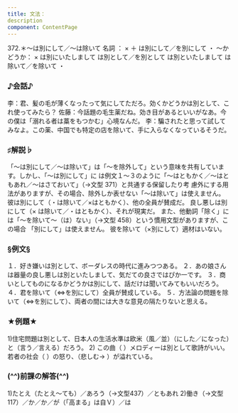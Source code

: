 ```yaml
---
title: 文法：
description
component: ContentPage
---
```



372.＊～は別にして／～は除いて
名詞 ： × ＋ は別にして／を別にして ・
～かどうか： × は別にいたしまして は別として／を別として は別といたしまして は除いて／を除いて ・
### ♪会話♪
李：君、髪の毛が薄くなったって気にしてただろ。効くかどうかは別として、これ使ってみたら？
佐藤：今話題の毛生薬だね。効き目があるといいがなあ。今の僕は「溺れる者は藁をもつかむ」心境なんだ。
李：騙されたと思って試してみなよ。この薬、中国でも特定の店を除いて、手に入らなくなっているそうだ。
### ♯解説♭
「～は別にして／～は除いて」は「～を除外して」という意味を共有しています。しかし、「～は別にして」に は例文１～３のように「～はともかく／～はともあれ／～はさておいて」（→文型 371）と共通する保留したり考 慮外にする用法がありますが、その場合、除外しか表せない「～は除いて」は使えません。
彼は別にして（・は除いて／×はともかく）、他の全員が賛成だ。 良し悪しは別にして（× は除いて／・はともかく）、それが現実だ。
また、他動詞「除く」には「～を除いて～（は）ない」（→文型 458）という慣用文型がありますが、この場合 「別にして」は使えません。
彼を除いて（×別にして）適材はいない。
### §例文§
１．好き嫌いは別として、ボーダレスの時代に進みつつある。
２．あの娘さんは器量の良し悪しは別といたしまして、気だての良さではぴか一です。
３．商いとしてものになるかどうかは別にして、話だけは聞いてみてもいいだろう。
４．君を除いて（⇔を別にして）全員が賛成している。
５．方法論の問題を除いて（⇔を別にして）、両者の間には大きな意見の隔たりないと思える。
### ★例題★
1)住宅問題は別として、日本人の生活水準は欧米（風／並）（にした／になった）と（言う／言える）だろう。
2) この曲（ ）メロディーは別として歌詩がいい。若者の社会（ ）の怒り、（悲しむ→ ）が溢れている。
### (^^)前課の解答(^^)
1)たとえ（たとえ～ても）／あろう（→文型437）／ともあれ
2)働き（→文型117）／か／か／が（「高まる」は自Ｖ）／は
